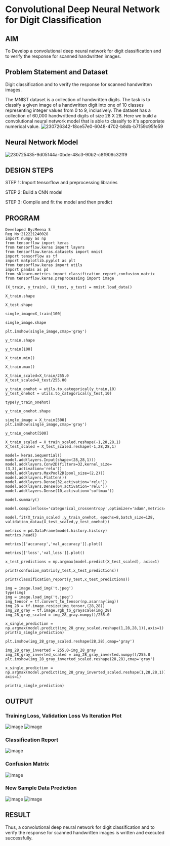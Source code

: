 # Convolutional Deep Neural Network for Digit Classification

## AIM

To Develop a convolutional deep neural network for digit classification and to verify the response for scanned handwritten images.

## Problem Statement and Dataset
Digit classification and to verify the response for scanned handwritten images.

The MNIST dataset is a collection of handwritten digits. The task is to classify a given image of a handwritten digit into one of 10 classes representing integer values from 0 to 9, inclusively. The dataset has a collection of 60,000 handwrittend digits of size 28 X 28. Here we build a convolutional neural network model that is able to classify to it's appropriate numerical value.
![230726342-18ce57e0-6048-4702-b8db-b7159c95fe59](https://user-images.githubusercontent.com/94677128/230782266-813ad7d6-fbb3-40d1-ba50-5bc0871a3419.png)

## Neural Network Model
![230725435-9d05144a-0bde-48c3-90b2-c8f909c32ff9](https://user-images.githubusercontent.com/94677128/230782247-ef75ce9e-fe59-425d-83c0-eb2cebae58d9.png)


## DESIGN STEPS
STEP 1:
Import tensorflow and preprocessing libraries

STEP 2:
Build a CNN model

STEP 3:
Compile and fit the model and then predict

## PROGRAM
```
Developed By:Meena S
Reg No:212221240028
import numpy as np
from tensorflow import keras
from tensorflow.keras import layers
from tensorflow.keras.datasets import mnist
import tensorflow as tf
import matplotlib.pyplot as plt
from tensorflow.keras import utils
import pandas as pd
from sklearn.metrics import classification_report,confusion_matrix
from tensorflow.keras.preprocessing import image

(X_train, y_train), (X_test, y_test) = mnist.load_data()

X_train.shape

X_test.shape

single_image=X_train[100]

single_image.shape

plt.imshow(single_image,cmap='gray')

y_train.shape

y_train[100]

X_train.min()

X_train.max()

X_train_scaled=X_train/255.0
X_test_scaled=X_test/255.00

y_train_onehot = utils.to_categorical(y_train,10)
y_test_onehot = utils.to_categorical(y_test,10)

type(y_train_onehot)

y_train_onehot.shape

single_image = X_train[500]
plt.imshow(single_image,cmap='gray')

y_train_onehot[500]

X_train_scaled = X_train_scaled.reshape(-1,28,28,1)
X_test_scaled = X_test_scaled.reshape(-1,28,28,1)

model= keras.Sequential()
model.add(layers.Input(shape=(28,28,1)))
model.add(layers.Conv2D(filters=32,kernel_size=(3,3),activation='relu'))
model.add(layers.MaxPool2D(pool_size=(2,2)))
model.add(layers.Flatten())
model.add(layers.Dense(32,activation='relu'))
model.add(layers.Dense(64,activation='relu'))
model.add(layers.Dense(10,activation='softmax'))

model.summary()

model.compile(loss='categorical_crossentropy',optimizer='adam',metrics='accuracy')

model.fit(X_train_scaled ,y_train_onehot, epochs=8,batch_size=128, validation_data=(X_test_scaled,y_test_onehot))

metrics = pd.DataFrame(model.history.history)
metrics.head()

metrics[['accuracy','val_accuracy']].plot()

metrics[['loss','val_loss']].plot()

x_test_predictions = np.argmax(model.predict(X_test_scaled), axis=1)

print(confusion_matrix(y_test,x_test_predictions))

print(classification_report(y_test,x_test_predictions))

img = image.load_img('t.jpeg')
type(img)
img = image.load_img('t.jpeg')
img_tensor = tf.convert_to_tensor(np.asarray(img))
img_28 = tf.image.resize(img_tensor,(28,28))
img_28_gray = tf.image.rgb_to_grayscale(img_28)
img_28_gray_scaled = img_28_gray.numpy()/255.0

x_single_prediction = np.argmax(model.predict(img_28_gray_scaled.reshape(1,28,28,1)),axis=1)
print(x_single_prediction)

plt.imshow(img_28_gray_scaled.reshape(28,28),cmap='gray')

img_28_gray_inverted = 255.0-img_28_gray
img_28_gray_inverted_scaled = img_28_gray_inverted.numpy()/255.0
plt.imshow(img_28_gray_inverted_scaled.reshape(28,28),cmap='gray')

x_single_prediction = np.argmax(model.predict(img_28_gray_inverted_scaled.reshape(1,28,28,1)), axis=1)

print(x_single_prediction)
```
## OUTPUT

### Training Loss, Validation Loss Vs Iteration Plot
![image](https://user-images.githubusercontent.com/94677128/230781184-1502ffa5-495e-4319-b38c-68a4b63fe62b.png)
![image](https://user-images.githubusercontent.com/94677128/230781215-060713c7-d079-4d92-8bbb-ba13726dcb3b.png)


### Classification Report
![image](https://user-images.githubusercontent.com/94677128/230781260-6ce3e80a-8228-44a7-b1e8-a5cdc29f4eef.png)


### Confusion Matrix
![image](https://user-images.githubusercontent.com/94677128/230781314-641c9061-466a-497a-abc7-74b8016a595e.png)


### New Sample Data Prediction
![image](https://user-images.githubusercontent.com/94677128/230781361-34f7b188-1773-4123-9842-cb8527a43d1c.png)
![image](https://user-images.githubusercontent.com/94677128/230781375-563e9c8f-f453-42d3-88d9-5181dcb37dc0.png)

## RESULT
Thus, a convolutional deep neural network for digit classification and to verify the response for scanned handwritten images is written and executed successfully.
